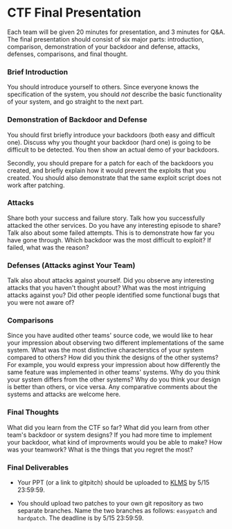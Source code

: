 # CTF Final Presentation

Each team will be given 20 minutes for presentation, and 3 minutes for Q&A. The
final presentation should consist of six major parts: introduction, comparison,
demonstration of your backdoor and defense, attacks, defenses, comparisons, and
final thought.

### Brief Introduction

You should introduce yourself to others. Since everyone knows the specification
of the system, you should *not* describe the basic functionality of your system,
and go straight to the next part.

### Demonstration of Backdoor and Defense

You should first briefly introduce your backdoors (both easy and difficult
one). Discuss why you thought your backdoor (hard one) is going to be difficult
to be detected. You then show an actual demo of your backdoors.

Secondly, you should prepare for a patch for each of the backdoors you created,
and briefly explain how it would prevent the exploits that you created. You
should also demonstrate that the same exploit script does not work after
patching.

### Attacks

Share both your success and failure story. Talk how you successfully attacked
the other services. Do you have any interesting episode to share? Talk also
about some failed attempts. This is to demonstrate how far you have gone
through. Which backdoor was the most difficult to exploit? If failed, what was
the reason?

### Defenses (Attacks aginst Your Team)

Talk also about attacks against yourself. Did you observe any interesting
attacks that you haven't thought about? What was the most intriguing attacks
against you? Did other people identified some functional bugs that you were
not aware of?

### Comparisons

Since you have audited other teams' source code, we would like to hear your
impression about observing two different implementations of the same
system. What was the most distinctive characterstics of your system compared to
others? How did you think the designs of the other systems? For example, you
would express your impression about how differently the same feature was
implemented in other teams' systems. Why do you think your system differs from
the other systems? Why do you think your design is better than others, or vice
versa. Any comparative comments about the systems and attacks are welcome here.

### Final Thoughts

What did you learn from the CTF so far? What did you learn from other team's
backdoor or system designs? If you had more time to implement your backdoor,
what kind of improvments would you be able to make? How was your teamwork? What
is the things that you regret the most?

### Final Deliverables

- Your PPT (or a link to gitpitch) should be uploaded to
  [KLMS](http://klms.kaist.ac.kr/mod/assign/view.php?id=306451) by 5/15
  23:59:59.

- You should upload two patches to your own git repository as two separate
  branches. Name the two branches as follows: `easypatch` and `hardpatch`. The
  deadline is by 5/15 23:59:59.
